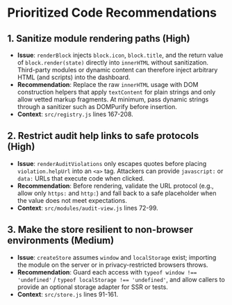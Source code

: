# Prioritized Code Recommendations

## 1. Sanitize module rendering paths (High)

- **Issue**: `renderBlock` injects `block.icon`, `block.title`, and the return value of `block.render(state)` directly into `innerHTML` without sanitization. Third-party modules or dynamic content can therefore inject arbitrary HTML (and scripts) into the dashboard.
- **Recommendation**: Replace the raw `innerHTML` usage with DOM construction helpers that apply `textContent` for plain strings and only allow vetted markup fragments. At minimum, pass dynamic strings through a sanitizer such as DOMPurify before insertion.
- **Context**: `src/registry.js` lines 167-208.

## 2. Restrict audit help links to safe protocols (High)

- **Issue**: `renderAuditViolations` only escapes quotes before placing `violation.helpUrl` into an `<a>` tag. Attackers can provide `javascript:` or `data:` URLs that execute code when clicked.
- **Recommendation**: Before rendering, validate the URL protocol (e.g., allow only `https:` and `http:`) and fall back to a safe placeholder when the value does not meet expectations.
- **Context**: `src/modules/audit-view.js` lines 72-99.

## 3. Make the store resilient to non-browser environments (Medium)

- **Issue**: `createStore` assumes `window` and `localStorage` exist; importing the module on the server or in privacy-restricted browsers throws.
- **Recommendation**: Guard each access with `typeof window !== 'undefined'` / `typeof localStorage !== 'undefined'`, and allow callers to provide an optional storage adapter for SSR or tests.
- **Context**: `src/store.js` lines 91-161.
